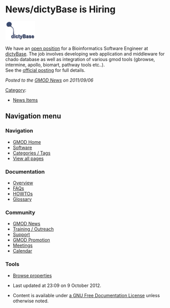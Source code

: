 



<span id="top"></span>




# <span dir="auto">News/dictyBase is Hiring</span>











<a href="http://dictybase.org/" rel="nofollow" title="DictyBase"><img
src="https://raw.githubusercontent.com/GMOD/gmod.github.io/main/mediawiki/images/a/a8/DictyMainPageLogo.png" width="93"
height="60" alt="DictyBase" /></a>



We have an <a href="http://www.dictybase.org/dictybase_jobs.html"
class="external text" rel="nofollow">open position</a> for a
Bioinformatics Software Engineer at
<a href="http://dictybase.org" class="external text"
rel="nofollow">dictyBase</a>. The job involves developing web
application and middleware for  
chado database as well as integration of various gmod tools (gbrowse,
intermine, apollo, biomart, pathway tools etc..).  
See the <a href="http://www.dictybase.org/dictybase_jobs.html"
class="external text" rel="nofollow">official posting</a> for full
details.

  



*Posted to the [GMOD News](../GMOD_News "GMOD News") on 2011/09/06*






[Category](../Special%3ACategories "Special%3ACategories"):

- [News Items](../Category%3ANews_Items "Category%3ANews Items")






## Navigation menu







<a href="../Main_Page"
style="background-image: url(../../images/GMOD-cogs.png);"
title="Visit the main page"></a>


### Navigation



- <span id="n-GMOD-Home">[GMOD Home](../Main_Page)</span>
- <span id="n-Software">[Software](../GMOD_Components)</span>
- <span id="n-Categories-.2F-Tags">[Categories /
  Tags](../Categories)</span>
- <span id="n-View-all-pages">[View all
  pages](../Special:AllPages)</span>




### Documentation



- <span id="n-Overview">[Overview](../Overview)</span>
- <span id="n-FAQs">[FAQs](../Category%3AFAQ)</span>
- <span id="n-HOWTOs">[HOWTOs](../Category%3AHOWTO)</span>
- <span id="n-Glossary">[Glossary](../Glossary)</span>




### Community



- <span id="n-GMOD-News">[GMOD News](../GMOD_News)</span>
- <span id="n-Training-.2F-Outreach">[Training /
  Outreach](../Training_and_Outreach)</span>
- <span id="n-Support">[Support](../Support)</span>
- <span id="n-GMOD-Promotion">[GMOD Promotion](../GMOD_Promotion)</span>
- <span id="n-Meetings">[Meetings](../Meetings)</span>
- <span id="n-Calendar">[Calendar](../Calendar)</span>




### Tools

- <span id="t-smwbrowselink"><a href="../Special%253ABrowse/News-2FdictyBase_is_Hiring"
  rel="smw-browse">Browse properties</a></span>



- <span id="footer-info-lastmod">Last updated at 23:09 on 9 October
  2012.</span>
<!-- - <span id="footer-info-viewcount">9,812 page views.</span> -->
- <span id="footer-info-copyright">Content is available under
  <a href="http://www.gnu.org/licenses/fdl-1.3.html" class="external"
  rel="nofollow">a GNU Free Documentation License</a> unless otherwise
  noted.</span>

<!-- -->



<!-- -->




